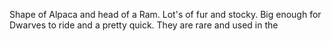 Shape of Alpaca and head of a Ram. Lot's of fur and stocky. Big enough for Dwarves to ride and a pretty quick. They are rare and used in the 